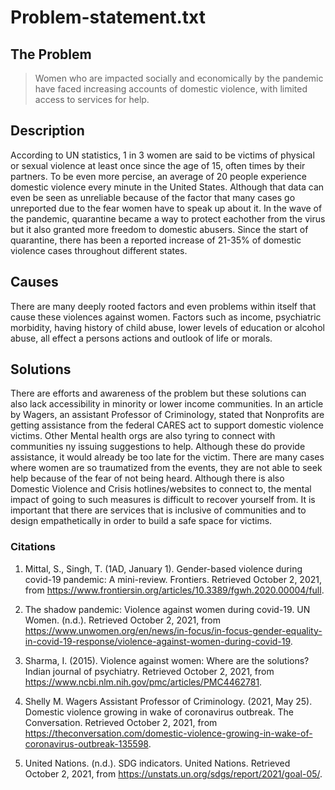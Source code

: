 # Problem-statement.txt

## **The Problem**
> Women who are impacted socially and economically by the pandemic have faced increasing accounts of domestic violence, with limited access to services for help.

## **Description**

According to UN statistics, 1 in 3 women are said to be victims of physical or sexual violence at least once since the age of 15, often times by their partners. To be even more percise, an average of 20 people experience domestic violence every minute in the United States. Although that data can even be seen as unreliable because of the factor that many cases go unreported due to the fear women have to speak up about it. In the wave of the pandemic, quarantine became a way to protect eachother from the virus but it also granted more freedom to domestic abusers. Since the start of quarantine, there has been a reported increase of 21-35% of domestic violence cases throughout different states. 

## **Causes**

There are many deeply rooted factors and even problems within itself that cause these violences against women. Factors such as income, psychiatric morbidity, having history of child abuse, lower levels of education or alcohol abuse, all effect a persons actions and outlook of life or morals.

## **Solutions**
There are efforts and awareness of the problem but these solutions can also lack accessibility in minority or lower income communities. In an article by Wagers, an assistant Professor of Criminology, stated that Nonprofits are getting assistance from the federal CARES act to support domestic violence victims. Other Mental health orgs are also tyring to connect with communities ny issuing suggestions to help. Although these do provide assistance, it would already be too late for the victim. There are many cases where women are so traumatized from the events, they are not able to seek help because of the fear of not being heard. Although there is also Domestic Violence and Crisis hotlines/websites to connect to, the mental impact of going to such measures is difficult to recover yourself from. It is important that there are services that is inclusive of communities and to design empathetically in order to build a safe space for victims.

### **Citations**

1. Mittal, S., Singh, T. (1AD, January 1). Gender-based violence during covid-19 pandemic: A mini-review. Frontiers. Retrieved October 2, 2021, from https://www.frontiersin.org/articles/10.3389/fgwh.2020.00004/full. 

2. The shadow pandemic: Violence against women during covid-19. UN Women. (n.d.). Retrieved October 2, 2021, from https://www.unwomen.org/en/news/in-focus/in-focus-gender-equality-in-covid-19-response/violence-against-women-during-covid-19. 

3. Sharma, I. (2015). Violence against women: Where are the solutions? Indian journal of psychiatry. Retrieved October 2, 2021, from https://www.ncbi.nlm.nih.gov/pmc/articles/PMC4462781. 

4. Shelly M. Wagers Assistant Professor of Criminology. (2021, May 25). Domestic violence growing in wake of coronavirus outbreak. The Conversation. Retrieved October 2, 2021, from https://theconversation.com/domestic-violence-growing-in-wake-of-coronavirus-outbreak-135598. 

5. United Nations. (n.d.). SDG indicators. United Nations. Retrieved October 2, 2021, from https://unstats.un.org/sdgs/report/2021/goal-05/. 

